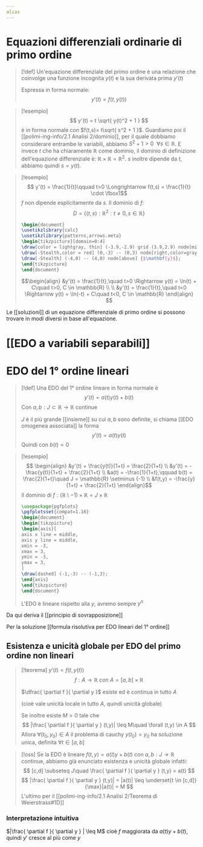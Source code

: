 ```yaml
---
alias
---
```

# Equazioni differenziali ordinarie di primo ordine

>[!def]
>Un'equazione differenziale del primo ordine è una relazione che coinvolge una funzione incognita $y(t)$ e la sua derivata prima $y'(t)$
>
>Espressa in forma normale:
>$$ y'(t) = f(t,y(t)) $$


>[!esempio]
>$$ y'(t) = t \sqrt{ y(t)^2 + 1 } $$
>è in forma normale con $f(t,s)= t\sqrt{ s^2 + 1 }$.
>Guardiamo poi il [[polimi-ing-info/2.1 Analisi 2/dominio]], per il quale dobbiamo considerare entrambe le variabili, abbiamo $S^2 + 1>0\ \ \forall s \in \mathbb{R}$.
>E invece $t$ che ha chiaramente $\mathbb{R}$ come dominio, il dominio di definizione dell'equazione differenziale è: $\mathbb{R} \times \mathbb{R} = \mathbb{R}^2$.
> $s$ inoltre dipende da $t$, abbiamo quindi $s = y(t)$.

>[!esempio]
>$$ y'(t) = \frac{1}{t}\qquad t>0  \Longrightarrow f(t,s) = \frac{1}{t} \cdot \fbox1$$
>$f$ non dipende esplicitamente da $s$. Il dominio di $f$:
>$$D = \{(t,s) : \mathbb{R}^2 : t \neq 0, s \in \mathbb{R}\} $$
>
>```tikz
>\begin{document}
>\usetikzlibrary{calc}
>\usetikzlibrary{patterns,arrows.meta}
>\begin{tikzpicture}[domain=0:4]
>\draw[color = lightgray, thin] (-3.9,-2.9) grid (3.9,2.9) node[midway, below left]{$\mathbf{0}$};
>\draw[-Stealth,color = red] (0,-3) -- (0,3) node[right,color=gray] {$\mathbf{x}$};
>\draw[-Stealth] (-4,0) -- (4,0) node[above] {$\mathbf{y}$};
>\end{tikzpicture}
>\end{document}
>```
>$$\begin{align}
>&y'(t) = \frac{1}{t},\quad t>0 \Rightarrow y(t) = \ln(t) + C\quad t>0, C \in \mathbb{R} \\ \\
>&y'(t) = \frac{1}{t},\quad t<0 \Rightarrow y(t) = \ln(-t) + C\quad t<0, C \in \mathbb{R}
>\end{align}
>$$

Le [[soluzioni]] di un equazione differenziale di primo ordine si possono trovare in modi diversi in base all'equazione.

# [[EDO a variabili separabili]]

# EDO del 1° ordine lineari

>[!def]
>Una EDO del 1° ordine lineare in forma normale è
>$$ y'(t) = a(t)y(t) + b(t) $$
>Con $a,b : J \subset \mathbb{R} \to \mathbb{R}$ continue
>
>$J$ è il più grande [[insieme]] su cui $a,b$ sono definite, si chiama [[EDO omogenea associata]] la forma
>$$ y'(t) = a(t)y(t) $$
>Quindi con $b(t) = 0$

>[!esempio]
>$$ \begin{align}
>&y'(t) + \frac{y(t)}{1+t} = \frac{2}{1+t}  \\
>&y'(t) = -\frac{y(t)}{1+t} + \frac{2}{1+t}  \\
>&a(t) = -\frac{1}{1+t},\qquad b(t) = \frac{2}{1+t}\quad J = \mathbb{R} \setminus {-1} \\
&f(t,y) = -\frac{y}{1+t} + \frac{2}{1+t}
>\end{align}$$
>Il dominio di $f : (\mathbb{R} \setminus {-1}) \times \mathbb{R} = J \times \mathbb{R}$
>
>```tikz
>\usepackage{pgfplots}
>\pgfplotsset{compat=1.16}
>\begin{document}
>\begin{tikzpicture}
>\begin{axis}[
>axis x line = middle,
>axis y line = middle,
>xmin = -3,
>xmax = 3,
>ymin = -3,
>ymax = 3,
>]
>\draw[dashed] (-1,-3) -- (-1,3);
>\end{axis}
>\end{tikzpicture}
>\end{document}
>```
>L'EDO è lineare rispetto alla $y$, avremo sempre $y^n$


Da qui deriva il [[principio di sovrapposizione]]

Per la soluzione [[formula risolutiva per EDO lineari del 1° ordine]]

## Esistenza e unicità globale per EDO del primo ordine non lineari

>[!teorema]
>$y'(t) = f(t,y(t))$
>$$ f : A \to \mathbb{R}\ con\ A = [a,b] \times \mathbb{R} $$
>
>$\dfrac{ \partial f }{ \partial y }$ esiste ed è continua in tutto $A$
>
>(cioè vale unicità locale in tutto $A$, quindi unicità globale)
>
>Se inoltre esiste $M > 0$ tale che
>$$ |\frac{ \partial f }{ \partial y } (t,y)| \leq M\quad \forall (t,y) \in A $$
>Allora $\forall (t_{0},y_{0}) \in A$ il problema di cauchy $y(t_{0}) = y_{0}$ ha soluzione unica, definita $\forall t \in [a,b]$

>[!oss]
>Se la EDO è lineare $f(t,y) = a(t)y + b(t)$ con $a,b : J \to \mathbb{R}$ continue, abbiamo già enunciato esistenza e unicità globale infatti:
>$$ [c,d] \subseteq J\quad \frac{ \partial f }{ \partial y } (t,y) = a(t) $$
>$$ |\frac{ \partial f }{ \partial y } (t,y)| = |a(t)| \leq \underset{t \in [c,d]}{\max}|a(t)| = M $$
>L'ultimo per il [[polimi-ing-info/2.1 Analisi 2/Teorema di Weierstrass#1D]] 

### Interpretazione intuitiva
$|\frac{ \partial f }{ \partial y } | \leq M$ cioè $f$ maggiorata da $a(t)y + b(t)$, quindi $y'$ cresce al più come $y$

